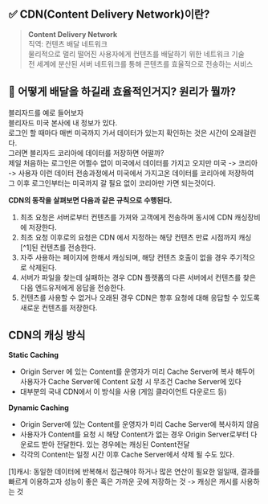 ## ✅ CDN(Content Delivery Network)이란?

> <b>Content Delivery Network</b>  
> 직역: 컨텐츠 배달 네트워크  
> 물리적으로 멀리 떨어진 사용자에게 컨텐츠를 배달하기 위한 네트워크 기술  
> 전 세계에 분산된 서버 네트워크를 통해 콘텐츠를 효율적으로 전송하는 서비스

## 🤔 어떻게 배달을 하길래 효율적인거지? 원리가 뭘까?

블리자드를 예로 들어보자  
블리자드 미국 본사에 내 정보가 있다.  
로그인 할 때마다 매번 미국까지 가서 데이터가 있는지 확인하는 것은 시간이 오래걸린다.  
그러면 블리자드 코리아에 데이터를 저장하면 어떨까?  
제일 처음하는 로그인은 어쩔수 없이 미국에서 데이터를 가지고 오지만 미국 -> 코리아 -> 사용자 이런 데이터 전송과정에서 미국에서 가지고온 데이터를 코리아에 저장하여  
그 이후 로그인부터는 미국까지 갈 필요 없이 코리아만 가면 되는것이다.

<b>CDN의 동작을 살펴보면 다음과 같은 규칙으로 수행된다.</b>

1. 최초 요청은 서버로부터 컨텐츠를 가져와 고객에게 전송하며 동시에 CDN 캐싱장비에 저장한다.
2. 최초 요청 이후로의 요청은 CDN 에서 지정하는 해당 컨텐츠 만료 시점까지 캐싱[^1]된 컨텐츠를 전송한다.
3. 자주 사용하는 페이지에 한해서 캐싱되며, 해당 컨텐츠 호출이 없을 경우 주기적으로 삭제된다.
4. 서버가 파일을 찾는데 실패하는 경우 CDN 플랫폼의 다른 서버에서 컨텐츠를 찾은다음 엔드유저에게 응답을 전송한다.
5. 컨텐츠를 사용할 수 없거나 오래된 경우 CDN은 향후 요청에 대해 응답할 수 있도록 새로운 컨텐츠를 저장한다.

## CDN의 캐싱 방식

<b>Static Caching</b>

- Origin Server 에 있는 Content를 운영자가 미리 Cache Server에 복사 해두어 사용자가 Cache Server에 Content 요청 시 무조건 Cache Server에 있다
- 대부분의 국내 CDN에서 이 방식을 사용 (게임 클라이언트 다운로드 등)

<b>Dynamic Caching</b>

- Origin Server에 있는 Content를 운영자가 미리 Cache Server에 복사하지 않음
- 사용자가 Content를 요청 시 해당 Content가 없는 경우 Origin Server로부터 다운로드 받아 전달한다. 있는 경우에는 캐싱된 Content전달
- 각각의 Content는 일정 시간 이후 Cache Server에서 삭제 될 수도 있다.

[1]캐시: 동일한 데이터에 반복해서 접근해야 하거나 많은 연산이 필요한 일일때, 결과를 빠르게 이용하고자 성능이 좋은 혹은 가까운 곳에 저장하는 것 -> 캐싱은 캐시를 사용하는 것
